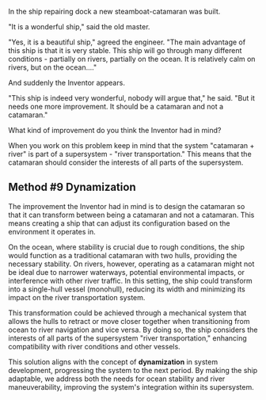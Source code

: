 In the ship repairing dock a new steamboat-catamaran was built.

"It is a wonderful ship," said the old master.

"Yes, it is a beautiful ship," agreed the engineer. "The main advantage of this ship is that it is very stable. This ship will go through many different conditions - partially on rivers, partially on the ocean. It is relatively calm on rivers, but on the ocean...."

And suddenly the Inventor appears.

"This ship is indeed very wonderful, nobody will argue that," he said. "But it needs one more improvement. It should be a catamaran and not a catamaran."

What kind of improvement do you think the Inventor had in mind?

When you work on this problem keep in mind that the system "catamaran + river" is part of a supersystem - "river transportation." This means that the catamaran should consider the interests of all parts of the supersystem.

## Method #9 Dynamization

The improvement the Inventor had in mind is to design the catamaran so that it can transform between being a catamaran and not a catamaran. This means creating a ship that can adjust its configuration based on the environment it operates in.

On the ocean, where stability is crucial due to rough conditions, the ship would function as a traditional catamaran with two hulls, providing the necessary stability. On rivers, however, operating as a catamaran might not be ideal due to narrower waterways, potential environmental impacts, or interference with other river traffic. In this setting, the ship could transform into a single-hull vessel (monohull), reducing its width and minimizing its impact on the river transportation system.

This transformation could be achieved through a mechanical system that allows the hulls to retract or move closer together when transitioning from ocean to river navigation and vice versa. By doing so, the ship considers the interests of all parts of the supersystem "river transportation," enhancing compatibility with river conditions and other vessels.

This solution aligns with the concept of **dynamization** in system development, progressing the system to the next period. By making the ship adaptable, we address both the needs for ocean stability and river maneuverability, improving the system's integration within its supersystem.
